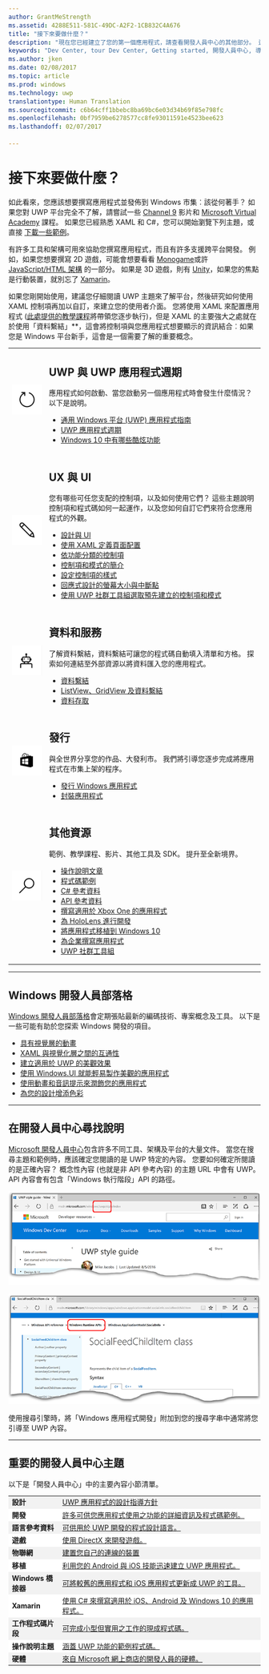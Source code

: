 ```yaml
---
author: GrantMeStrength
ms.assetid: 4288E511-581C-49DC-A2F2-1CB832C4A676
title: "接下來要做什麼？"
description: "現在您已經建立了您的第一個應用程式，請查看開發人員中心的其他部分。 這裡提供所含不同章節的簡介。"
keywords: "Dev Center, tour Dev Center, Getting started, 開發人員中心, 導覽開發人員中心, 開始使用"
ms.author: jken
ms.date: 02/08/2017
ms.topic: article
ms.prod: windows
ms.technology: uwp
translationtype: Human Translation
ms.sourcegitcommit: c6b64cff1bbebc8ba69bc6e03d34b69f85e798fc
ms.openlocfilehash: 0bf7959be6278577cc8fe93011591e4523bee623
ms.lasthandoff: 02/07/2017

---
```


<link rel="stylesheet" href="https://az835927.vo.msecnd.net/sites/uwp/Resources/css/custom.css">

# <a name="whats-next"></a>接下來要做什麼？

如此看來，您應該想要撰寫應用程式並發佈到 Windows 市集︰該從何著手？ 如果您對 UWP 平台完全不了解，請嘗試一些 <a href="https://channel9.msdn.com/">Channel 9</a> 影片和 <a href="https://mva.microsoft.com">Microsoft Virtual Academy</a> 課程。 如果您已經熟悉 XAML 和 C#，您可以開始瀏覽下列主題，或直接 [下載一些範例](https://msdn.microsoft.com/windows/uwp/get-started/get-uwp-app-samples)。

有許多工具和架構可用來協助您撰寫應用程式，而且有許多支援跨平台開發。 例如，如果您想要撰寫 2D 遊戲，可能會想要看看 <a href="http://www.monogame.net">Monogame</a>或許 [JavaScript/HTML 架構](https://html5gameengine.com/) 的一部分。 如果是 3D 遊戲，則有 <a href="http://www.unity3d.com">Unity</a>，如果您的焦點是行動裝置，就別忘了 <a href="http://www.xamarin.com">Xamarin</a>。

如果您剛開始使用，建議您仔細閱讀 UWP 主題來了解平台，然後研究如何使用 XAML 控制項再加以自訂，來建立您的使用者介面。 您將使用 XAML 來配置應用程式 ([此處提供的教學課程](../layout/grid-tutorial.md)將帶領您逐步執行)，但是 XAML 的主要強大之處就在於使用「資料繫結」**，這會將控制項與您應用程式想要顯示的資訊結合︰如果您是 Windows 平台新手，這會是一個需要了解的重要概念。 
<table class="wdg-noborder">
<tr>
 <td width=60><img src="images/icon3.png" width=64></td>
    <td><h2>UWP 與 UWP 應用程式週期</h2><p>應用程式如何啟動、當您啟動另一個應用程式時會發生什麼情況？ 以下是說明。</p> <ul>
    <li><a href="https://msdn.microsoft.com/windows/uwp/get-started/universal-application-platform-guide">通用 Windows 平台 (UWP) 應用程式指南</a></li>
    <li><a href="https://msdn.microsoft.com/windows/uwp/launch-resume/app-lifecycle">UWP 應用程式週期</a></li>
    <li><a href="https://developer.microsoft.com/windows/windows-10-for-developers">Windows 10 中有哪些酷炫功能</a></ul></td>  
</tr>
<tr>
 <td width=60><img src="images/icon7.png" width=64></td>
    <td><h2>UX 與 UI</h2><p>您有哪些可任您支配的控制項，以及如何使用它們？ 這些主題說明控制項和程式碼如何一起運作，以及您如何自訂它們來符合您應用程式的外觀。</p> <ul>
    <li><a href="https://developer.microsoft.com/windows/design">設計與 UI</a></li>
    <li><a href="https://msdn.microsoft.com/windows/uwp/layout/layouts-with-xaml">使用 XAML 定義頁面配置</a></li>
    <li><a href="https://msdn.microsoft.com/windows/uwp/controls-and-patterns/controls-by-function">依功能分類的控制項</a></li>
      <li><a href="https://msdn.microsoft.com/windows/uwp/controls-and-patterns/controls-and-events-intro">控制項和模式的簡介</a></li>
     <li><a href="https://msdn.microsoft.com/windows/uwp/controls-and-patterns/styling-controls">設定控制項的樣式</a></li>
      <li><a href="https://msdn.microsoft.com/windows/uwp/layout/screen-sizes-and-breakpoints-for-responsive-design">回應式設計的螢幕大小與中斷點</a></li>
      <li><a href="https://developer.microsoft.com/windows/projects/campaigns/welcome-toolbox">使用 UWP 社群工具組選取預先建立的控制項和模式</a></li>
    </ul></td>  
</tr>
<tr>
 <td width=60><img src="images/icon6.png" width=64></td>
    <td><h2>資料和服務</h2><p>了解資料繫結，資料繫結可讓您的程式碼自動填入清單和方格。 探索如何連結至外部資源以將資料匯入您的應用程式。</p> <ul>
    <li><a href="https://msdn.microsoft.com/windows/uwp/data-binding/index">資料繫結</a></li>
    <li><a href="https://msdn.microsoft.com/windows/uwp/controls-and-patterns/listview-and-gridview">ListView、GridView 及資料繫結</a></li>
     <li><a href="https://msdn.microsoft.com/windows/uwp/data-access/index">資料存取</a></li>
    </ul></td>  
</tr>
<tr>
 <td width=60><img src="images/icon4.png" width=64></td>
    <td><h2>發行</h2><p>與全世界分享您的作品、大發利市。 我們將引導您逐步完成將應用程式在市集上架的程序。</p> <ul>
    <li><a href="https://msdn.microsoft.com/windows/uwp/publish/index">發行 Windows 應用程式</a></li>
    <li><a href="https://msdn.microsoft.com/windows/uwp/packaging/index">封裝應用程式</a></li>
    </ul></td>  
</tr>
<tr>
 <td width=60><img src="images/icon2.png" width=64></td>
    <td><h2>其他資源</h2><p>範例、教學課程、影片、其他工具及 SDK。 提升至全新境界。</p>
    <ul>
    <li><a href="https://developer.microsoft.com/windows/develop">操作說明文章</a></li>
    <li><a href="https://developer.microsoft.com/windows/samples">程式碼範例</a></li>
    <li><a href="https://msdn.microsoft.com/library/618ayhy6(VS.110).aspx">C# 參考資料</a></li>
    <li><a href="https://msdn.microsoft.com/library/windows/apps/bg124285.aspx">API 參考資料</a></li>
     <li><a href="https://msdn.microsoft.com/windows/uwp/xbox-apps/index">撰寫適用於 Xbox One 的應用程式</a></li>
     <li><a href="https://www.microsoft.com/microsoft-hololens/developers">為 HoloLens 進行開發</a></li>
     <li><a href="https://msdn.microsoft.com/windows/uwp/porting/index">將應用程式移植到 Windows 10</a></li>
      <li><a href="https://msdn.microsoft.com/windows/uwp/enterprise/index">為企業撰寫應用程式</a></li>
      <li><a href="https://blogs.windows.com/buildingapps/2016/08/17/introducing-the-uwp-community-toolkit/#D1IfVxCZMQGZqlc7.97">UWP 社群工具組</a></li>
    </ul>
    </td>  
</tr>
</table>

<hr>

## <a name="windows-developer-blog"></a>Windows 開發人員部落格

[Windows 開發人員部落格](https://blogs.windows.com/buildingapps)會定期張貼最新的編碼技術、專案概念及工具。 以下是一些可能有助於您探索 Windows 開發的項目。

* [具有視覺層的動畫](https://blogs.windows.com/buildingapps/2016/09/16/animations-with-the-visual-layer/#JM2XkQcL7MRSXe3X.97)
* [XAML 與視覺化層之間的互通性](https://blogs.windows.com/buildingapps/2016/08/26/interop-between-xaml-and-the-visual-layer/#ue6O7MWpqrVFE81K.97)
* [建立適用於 UWP 的美觀效果](https://blogs.windows.com/buildingapps/2016/09/12/creating-beautiful-effects-for-uwp/#85jsfw6PFXX825rR.97)
* [使用 Windows.UI 就能輕易製作美觀的應用程式](https://blogs.windows.com/buildingapps/2016/08/23/beautiful-apps-made-possible-and-easy-with-windows-ui/#GBREkRSBwsRvi2uL.97)
* [使用動畫和音訊提示來潤飾您的應用程式](https://blogs.windows.com/buildingapps/2016/08/09/polishing-your-app-with-animations-and-audio-cues/#hziKxt2xPwUE1oqU.97) 
* [為您的設計增添色彩](https://blogs.windows.com/buildingapps/2016/07/28/adding-color-to-your-design/#HcPqMlfPsuKETOIo.97)

<hr>

## <a name="finding-help-in-the-dev-center"></a>在開發人員中心尋找說明

[Microsoft 開發人員中心](http://developer.microsoft.com)包含許多不同工具、架構及平台的大量文件。 當您在搜尋主題和範例時，應該確定您閱讀的是 UWP 特定的內容。 您要如何確定所閱讀的是正確內容？
概念性內容 (也就是非 API 參考內容) 的主題 URL 中會有 UWP。 API 內容會有包含「Windows 執行階段」API 的路徑。 

![範例 UWP 概念性主題](images/devcenter-topic2.png)

![範例 UWP 參考主題](images/devcenter-topic1.png)

使用搜尋引擎時，將「Windows 應用程式開發」附加到您的搜尋字串中通常將您引導至 UWP 內容。


<hr>


## <a name="important-dev-center-topics"></a>重要的開發人員中心主題

以下是「開發人員中心」中的主要內容小節清單。 


<table style="width:100%">
<colgroup>
<col width="20%" />
<col width="80%" />
</colgroup>


<tbody>

<tr class="even" style="background-color: #f2f2f2">
<td align="left"><strong>設計</strong></td>
<td align="left"><a href="http://go.microsoft.com/fwlink/p/?LinkId=533896">UWP 應用程式的設計指導方針</a></td>
</tr>


<tr class="odd" style="background-color: #ffffff">
<td align="left"><strong>開發</strong></td>
<td align="left"><a href="http://go.microsoft.com/fwlink/p/?LinkId=529575">許多可供您應用程式使用之功能的詳細資訊及程式碼範例。</a></td>
</tr>
<tr class="even" style="background-color: #f2f2f2">
<td align="left"><strong>語言參考資料</strong></td>
<td align="left"><a href="https://msdn.microsoft.com/library/windows/apps/bg124285.aspx">可供用於 UWP 開發的程式設計語言。</a></td>
</tr>
<tr class="odd" style="background-color: #ffffff">
<td align="left"><strong>遊戲</strong></td>
<td align="left"><a href="http://go.microsoft.com/fwlink/p/?LinkId=534184">使用 DirectX 來開發遊戲。</a></td>
</tr>
<tr class="even" style="background-color: #f2f2f2">
<td align="left"><strong>物聯網</strong></td>
<td align="left"><a href="http://go.microsoft.com/fwlink/p/?LinkId=534186">建置您自己的連線的裝置</a></td>
</tr>
<tr class="odd" style="background-color: #ffffff">
<td align="left"><strong>移植</strong></td>
<td align="left"><a href="https://msdn.microsoft.com/library/windows/apps/Mt238321">利用您的 Android 與 iOS 技能迅速建立 UWP 應用程式。</a></td>
</tr>
<tr class="even" style="background-color: #f2f2f2">
<td align="left"><strong>Windows 橋接器</strong></td>
<td align="left"><a href="https://developer.microsoft.com/windows/bridges">可將較舊的應用程式和 iOS 應用程式更新成 UWP 的工具。</a></td>
</tr>
<tr class="odd" style="background-color: #ffffff">
<td align="left"><strong>Xamarin</strong></td>
<td align="left"><a href="https://www.xamarin.com">使用 C# 來撰寫適用於 iOS、Android 及 Windows 10 的應用程式。</a></td>
</tr>
<tr class="even" style="background-color: #f2f2f2">
<td align="left"><strong>工作程式碼片段</strong></td>
<td align="left"><a href="https://github.com/Microsoft/Windows-task-snippets">可完成小型但實用之工作的現成程式碼。</a></td>
</tr>
<tr class="odd" style="background-color: #ffffff">
<td align="left"><strong>操作說明主題</strong></td>
<td align="left"><a href="https://developer.microsoft.com/windows/develop">涵蓋 UWP 功能的範例程式碼。</a></td>
</tr>
<tr class="even" style="background-color: #f2f2f2">
<td align="left"><strong>硬體</strong></td>
<td align="left"><a href="https://www.microsoftstore.com/store/msusa/en_US/cat/Developer/categoryID.69418300?icid=en_US_Store_UH_BusEd_Dev">來自 Microsoft 網上商店的開發人員的硬體。</a></td>
</tr>
</table>







